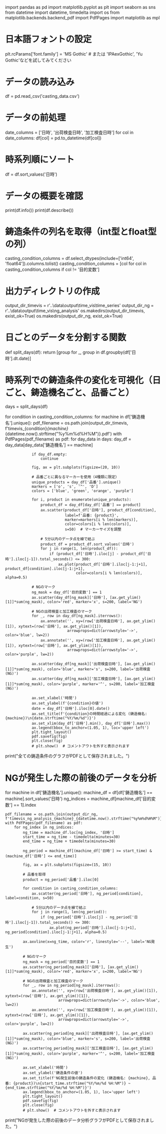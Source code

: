 import pandas as pd
import matplotlib.pyplot as plt
import seaborn as sns
from datetime import datetime, timedelta
import os
from matplotlib.backends.backend_pdf import PdfPages
import matplotlib as mpl

# 日本語フォントの設定
plt.rcParams['font.family'] = 'MS Gothic'  # または 'IPAexGothic', 'Yu Gothic'などを試してみてください

# データの読み込み
df = pd.read_csv('casting_data.csv')

# データの前処理
date_columns = ['日時', '出荷検査日時', '加工検査日時']
for col in date_columns:
    df[col] = pd.to_datetime(df[col])

# 時系列順にソート
df = df.sort_values('日時')

# データの概要を確認
print(df.info())
print(df.describe())

# 鋳造条件の列名を取得（int型とfloat型の列）
casting_condition_columns = df.select_dtypes(include=['int64', 'float64']).columns.tolist()
casting_condition_columns = [col for col in casting_condition_columns if col != '目的変数']

# 出力ディレクトリの作成
output_dir_timevis = r'..\data\output\time_vis\time_series'
output_dir_ng = r'..\data\output\time_vis\ng_analysis'
os.makedirs(output_dir_timevis, exist_ok=True)
os.makedirs(output_dir_ng, exist_ok=True)

# 日ごとのデータを分割する関数
def split_days(df):
    return [group for _, group in df.groupby(df['日時'].dt.date)]

# 時系列での鋳造条件の変化を可視化（日ごと、鋳造機名ごと、品番ごと）
days = split_days(df)

for condition in casting_condition_columns:
    for machine in df['鋳造機名'].unique():
        pdf_filename = os.path.join(output_dir_timevis, f'timevis_{condition}_{machine}_{datetime.now().strftime("%y%m%d%H%M")}.pdf')
        with PdfPages(pdf_filename) as pdf:
            for day_data in days:
                day_df = day_data[day_data['鋳造機名'] == machine]
                
                if day_df.empty:
                    continue
                
                fig, ax = plt.subplots(figsize=(20, 10))
                
                # 品番ごとに異なるマーカーを使用（4種類に限定）
                unique_products = day_df['品番'].unique()
                markers = ['o', 's', '^', 'D']
                colors = ['blue', 'green', 'orange', 'purple']
                
                for i, product in enumerate(unique_products):
                    product_df = day_df[day_df['品番'] == product]
                    ax.scatter(product_df['日時'], product_df[condition], 
                               label=f'品番: {product}', 
                               marker=markers[i % len(markers)],
                               color=colors[i % len(colors)],
                               s=50)  # マーカーサイズを調整
                    
                    # 5分以内のデータ点を線で結ぶ
                    product_df = product_df.sort_values('日時')
                    for j in range(1, len(product_df)):
                        if (product_df['日時'].iloc[j] - product_df['日時'].iloc[j-1]).total_seconds() <= 300:
                            ax.plot(product_df['日時'].iloc[j-1:j+1], product_df[condition].iloc[j-1:j+1], 
                                    color=colors[i % len(colors)], alpha=0.5)
                
                # NGのマーク
                ng_mask = day_df['目的変数'] == 1
                ax.scatter(day_df[ng_mask]['日時'], [ax.get_ylim()[1]]*sum(ng_mask), color='red', marker='x', s=200, label='NG')
                
                # NGの出荷検査と加工検査のマーク
                for _, row in day_df[ng_mask].iterrows():
                    ax.annotate('', xy=(row['出荷検査日時'], ax.get_ylim()[1]), xytext=(row['日時'], ax.get_ylim()[1]),
                                arrowprops=dict(arrowstyle='->', color='blue', lw=2))
                    ax.annotate('', xy=(row['加工検査日時'], ax.get_ylim()[1]), xytext=(row['日時'], ax.get_ylim()[1]),
                                arrowprops=dict(arrowstyle='->', color='purple', lw=2))
                
                ax.scatter(day_df[ng_mask]['出荷検査日時'], [ax.get_ylim()[1]]*sum(ng_mask), color='blue', marker='s', s=200, label='出荷検査(NG)')
                ax.scatter(day_df[ng_mask]['加工検査日時'], [ax.get_ylim()[1]]*sum(ng_mask), color='purple', marker='^', s=200, label='加工検査(NG)')
                
                ax.set_xlabel('時間')
                ax.set_ylabel(f'{condition}の値')
                date = day_df['日時'].iloc[0].date()
                ax.set_title(f'{condition}の時間経過による変化 (鋳造機名: {machine})\n{date.strftime("%Y/%m/%d")}')
                ax.set_xlim(day_df['日時'].min(), day_df['日時'].max())
                ax.legend(bbox_to_anchor=(1.05, 1), loc='upper left')
                plt.tight_layout()
                pdf.savefig(fig)
                plt.close(fig)
                # plt.show()  # コメントアウトを外すと表示されます

print("全ての鋳造条件のグラフがPDFとして保存されました。")

# NGが発生した際の前後のデータを分析
for machine in df['鋳造機名'].unique():
    machine_df = df[df['鋳造機名'] == machine].sort_values('日時')
    ng_indices = machine_df[machine_df['目的変数'] == 1].index
    
    pdf_filename = os.path.join(output_dir_ng, f'timevis_ng_analysis_{machine}_{datetime.now().strftime("%y%m%d%H%M")}.pdf')
    with PdfPages(pdf_filename) as pdf:
        for ng_index in ng_indices:
            ng_time = machine_df.loc[ng_index, '日時']
            start_time = ng_time - timedelta(minutes=30)
            end_time = ng_time + timedelta(minutes=30)
            
            ng_period = machine_df[(machine_df['日時'] >= start_time) & (machine_df['日時'] <= end_time)]
            
            fig, ax = plt.subplots(figsize=(15, 10))
            
            # 品番を取得
            product = ng_period['品番'].iloc[0]
            
            for condition in casting_condition_columns:
                ax.scatter(ng_period['日時'], ng_period[condition], label=condition, s=50)
                
                # 5分以内のデータ点を線で結ぶ
                for j in range(1, len(ng_period)):
                    if (ng_period['日時'].iloc[j] - ng_period['日時'].iloc[j-1]).total_seconds() <= 300:
                        ax.plot(ng_period['日時'].iloc[j-1:j+1], ng_period[condition].iloc[j-1:j+1], alpha=0.5)
            
            ax.axvline(x=ng_time, color='r', linestyle='--', label='NG発生')
            
            # NGのマーク
            ng_mask = ng_period['目的変数'] == 1
            ax.scatter(ng_period[ng_mask]['日時'], [ax.get_ylim()[1]]*sum(ng_mask), color='red', marker='x', s=200, label='NG')
            
            # NGの出荷検査と加工検査のマーク
            for _, row in ng_period[ng_mask].iterrows():
                ax.annotate('', xy=(row['出荷検査日時'], ax.get_ylim()[1]), xytext=(row['日時'], ax.get_ylim()[1]),
                            arrowprops=dict(arrowstyle='->', color='blue', lw=2))
                ax.annotate('', xy=(row['加工検査日時'], ax.get_ylim()[1]), xytext=(row['日時'], ax.get_ylim()[1]),
                            arrowprops=dict(arrowstyle='->', color='purple', lw=2))
            
            ax.scatter(ng_period[ng_mask]['出荷検査日時'], [ax.get_ylim()[1]]*sum(ng_mask), color='blue', marker='s', s=200, label='出荷検査(NG)')
            ax.scatter(ng_period[ng_mask]['加工検査日時'], [ax.get_ylim()[1]]*sum(ng_mask), color='purple', marker='^', s=200, label='加工検査(NG)')
            
            ax.set_xlabel('時間')
            ax.set_ylabel('鋳造条件の値')
            ax.set_title(f'NG発生前後の鋳造条件の変化 (鋳造機名: {machine}, 品番: {product})\n{start_time.strftime("%Y/%m/%d %H:%M")} ~ {end_time.strftime("%Y/%m/%d %H:%M")}')
            ax.legend(bbox_to_anchor=(1.05, 1), loc='upper left')
            plt.tight_layout()
            pdf.savefig(fig)
            plt.close(fig)
            # plt.show()  # コメントアウトを外すと表示されます

print("NGが発生した際の前後のデータ分析グラフがPDFとして保存されました。")
